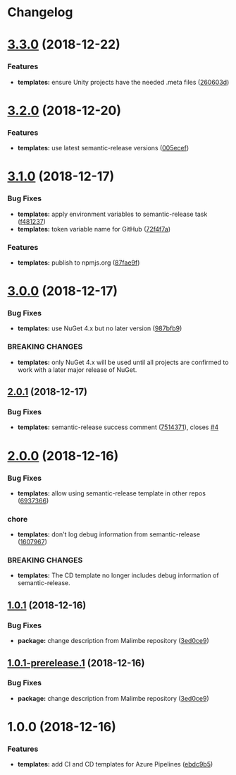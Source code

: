 # Changelog

# [3.3.0](https://github.com/ExtendRealityLtd/DevOps/compare/v3.2.0...v3.3.0) (2018-12-22)


### Features

* **templates:** ensure Unity projects have the needed .meta files ([260603d](https://github.com/ExtendRealityLtd/DevOps/commit/260603d))

# [3.2.0](https://github.com/ExtendRealityLtd/DevOps/compare/v3.1.0...v3.2.0) (2018-12-20)


### Features

* **templates:** use latest semantic-release versions ([005ecef](https://github.com/ExtendRealityLtd/DevOps/commit/005ecef))

# [3.1.0](https://github.com/ExtendRealityLtd/DevOps/compare/v3.0.0...v3.1.0) (2018-12-17)


### Bug Fixes

* **templates:** apply environment variables to semantic-release task ([f481237](https://github.com/ExtendRealityLtd/DevOps/commit/f481237))
* **templates:** token variable name for GitHub ([72f4f7a](https://github.com/ExtendRealityLtd/DevOps/commit/72f4f7a))


### Features

* **templates:** publish to npmjs.org ([87fae9f](https://github.com/ExtendRealityLtd/DevOps/commit/87fae9f))

# [3.0.0](https://github.com/ExtendRealityLtd/DevOps/compare/v2.0.1...v3.0.0) (2018-12-17)


### Bug Fixes

* **templates:** use NuGet 4.x but no later version ([987bfb9](https://github.com/ExtendRealityLtd/DevOps/commit/987bfb9))


### BREAKING CHANGES

* **templates:** only NuGet 4.x will be used until all projects are
confirmed to work with a later major release of NuGet.

## [2.0.1](https://github.com/ExtendRealityLtd/DevOps/compare/v2.0.0...v2.0.1) (2018-12-17)


### Bug Fixes

* **templates:** semantic-release success comment ([7514371](https://github.com/ExtendRealityLtd/DevOps/commit/7514371)), closes [#4](https://github.com/ExtendRealityLtd/DevOps/issues/4)

# [2.0.0](https://github.com/ExtendRealityLtd/DevOps/compare/v1.0.1...v2.0.0) (2018-12-16)


### Bug Fixes

* **templates:** allow using semantic-release template in other repos ([6937366](https://github.com/ExtendRealityLtd/DevOps/commit/6937366))


### chore

* **templates:** don't log debug information from semantic-release ([1607967](https://github.com/ExtendRealityLtd/DevOps/commit/1607967))


### BREAKING CHANGES

* **templates:** The CD template no longer includes debug
information of semantic-release.

## [1.0.1](https://github.com/ExtendRealityLtd/DevOps/compare/v1.0.0...v1.0.1) (2018-12-16)


### Bug Fixes

* **package:** change description from Malimbe repository ([3ed0ce9](https://github.com/ExtendRealityLtd/DevOps/commit/3ed0ce9))

## [1.0.1-prerelease.1](https://github.com/ExtendRealityLtd/DevOps/compare/v1.0.0...v1.0.1-prerelease.1@prerelease) (2018-12-16)


### Bug Fixes

* **package:** change description from Malimbe repository ([3ed0ce9](https://github.com/ExtendRealityLtd/DevOps/commit/3ed0ce9))

# 1.0.0 (2018-12-16)


### Features

* **templates:** add CI and CD templates for Azure Pipelines ([ebdc9b5](https://github.com/ExtendRealityLtd/DevOps/commit/ebdc9b5))
